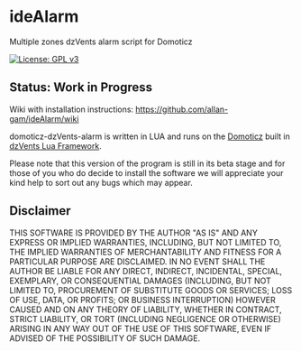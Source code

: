 # ideAlarm
Multiple zones dzVents alarm script for Domoticz

[![License: GPL v3](https://img.shields.io/badge/License-GPL%20v3-blue.svg)](https://www.gnu.org/licenses/gpl-3.0)

## Status: Work in Progress

Wiki with installation instructions: https://github.com/allan-gam/ideAlarm/wiki

domoticz-dzVents-alarm is written in LUA and runs on the [Domoticz](http://www.domoticz.com/wiki/Domoticz_Wiki_Manual) built in [dzVents Lua Framework](http://www.domoticz.com/forum/viewforum.php?f=59).

Please note that this version of the program is still in its beta stage and for those of you who do decide to install the software we will appreciate your kind help to sort out any bugs which may appear.

## Disclaimer
THIS SOFTWARE IS PROVIDED BY THE AUTHOR "AS IS" AND ANY EXPRESS OR IMPLIED WARRANTIES, INCLUDING, BUT NOT LIMITED TO, THE IMPLIED WARRANTIES OF MERCHANTABILITY AND FITNESS FOR A PARTICULAR PURPOSE ARE DISCLAIMED. IN NO EVENT SHALL THE AUTHOR BE LIABLE FOR ANY DIRECT, INDIRECT, INCIDENTAL, SPECIAL, EXEMPLARY, OR CONSEQUENTIAL DAMAGES (INCLUDING, BUT NOT LIMITED TO, PROCUREMENT OF SUBSTITUTE GOODS OR SERVICES; LOSS OF USE, DATA, OR PROFITS; OR BUSINESS INTERRUPTION) HOWEVER CAUSED AND ON ANY THEORY OF LIABILITY, WHETHER IN CONTRACT, STRICT LIABILITY, OR TORT (INCLUDING NEGLIGENCE OR OTHERWISE) ARISING IN ANY WAY OUT OF THE USE OF THIS SOFTWARE, EVEN IF ADVISED OF THE POSSIBILITY OF SUCH DAMAGE.
